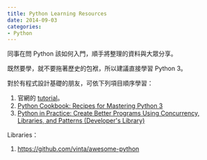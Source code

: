 ```yaml
---
title: Python Learning Resources
date: 2014-09-03
categories:
- Python
---
```


同事在問 Python 該如何入門，順手將整理的資料與大眾分享。

既然要學，就不要拖著歷史的包袱，所以建議直接學習 Python 3。

對於有程式設計基礎的朋友，可依下列項目順序學習：

<!-- more -->

1. 官網的 [tutorial](https://docs.python.org/3/tutorial/)。
2. [Python Cookbook: Recipes for Mastering Python 3](http://shop.oreilly.com/product/0636920027072.do)
3. [Python in Practice: Create Better Programs Using Concurrency, Libraries, and Patterns (Developer's Library)](http://www.amazon.com/Python-Practice-Concurrency-Libraries-Developers/dp/0321905636)

Libraries：

1. https://github.com/vinta/awesome-python
